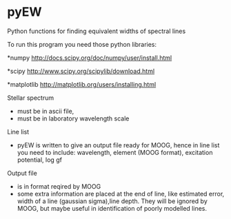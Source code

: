 # pyEW
Python functions for finding equivalent widths of spectral lines

To run this program you need those python libraries:

*numpy
http://docs.scipy.org/doc/numpy/user/install.html

*scipy 
http://www.scipy.org/scipylib/download.html

*matplotlib
http://matplotlib.org/users/installing.html


Stellar spectrum
 - must be in ascii file,
 - must be in laboratory wavelength scale

Line list
- pyEW is written to give an output file ready for MOOG,
  hence in line list you need to include:
  wavelength, element (MOOG format), excitation potential, log gf

Output file
- is in format reqired by MOOG
- some extra information are placed at the end of line,
  like estimated error, width of a line (gaussian sigma),line depth.
  They will be ignored by MOOG, but maybe useful in identification
  of poorly modelled lines.
  
